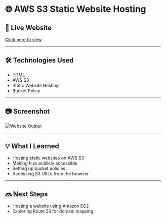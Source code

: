 # 🌐 AWS S3 Static Website Hosting

## 🔗 Live Website
[Click here to view](http://devi-s3-static-website.s3-website.ap-south-1.amazonaws.com)

---

## 🛠️ Technologies Used
- HTML
- AWS S3
- Static Website Hosting
- Bucket Policy

---

## 📷 Screenshot
![Website Output](website-ouput.png)

---

## 💡 What I Learned
- Hosting static websites on AWS S3
- Making files publicly accessible
- Setting up bucket policies
- Accessing S3 URLs from the browser

---

## 🔜 Next Steps
- Hosting a website using Amazon EC2
- Exploring Route 53 for domain mapping
